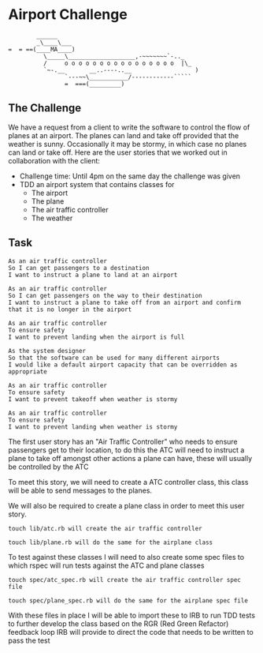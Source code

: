 Airport Challenge
=================

```
        ______
        _\____\___
=  = ==(____MA____)
          \_____\___________________,-~~~~~~~`-.._
          /     o o o o o o o o o o o o o o o o  |\_
          `~-.__       __..----..__                  )
                `---~~\___________/------------`````
                =  ===(_________)

```

The Challenge
---------
We have a request from a client to write the software to control the flow of planes at an airport. The planes can land and take off provided that the weather is sunny. Occasionally it may be stormy, in which case no planes can land or take off.  Here are the user stories that we worked out in collaboration with the client:

* Challenge time: Until 4pm on the same day the challenge was given
* TDD an airport system that contains classes for
    * The airport
    * The plane
    * The air traffic controller
    * The weather


Task
-----


```
As an air traffic controller 
So I can get passengers to a destination 
I want to instruct a plane to land at an airport

As an air traffic controller 
So I can get passengers on the way to their destination 
I want to instruct a plane to take off from an airport and confirm that it is no longer in the airport

As an air traffic controller 
To ensure safety 
I want to prevent landing when the airport is full 

As the system designer
So that the software can be used for many different airports
I would like a default airport capacity that can be overridden as appropriate

As an air traffic controller 
To ensure safety 
I want to prevent takeoff when weather is stormy 

As an air traffic controller 
To ensure safety 
I want to prevent landing when weather is stormy 
```

The first user story has an "Air Traffic Controller" who needs to ensure passengers get to their location, to do this the ATC will need to instruct a plane to take off amongst other actions a plane can have, these will usually be controlled by the ATC

To meet this story, we will need to create a ATC controller class, this class will be able to send messages to the planes.

We will also be required to create a plane class in order to meet this user story.

```
touch lib/atc.rb will create the air traffic controller

touch lib/plane.rb will do the same for the airplane class
```

To test against these classes I will need to also create some spec files to which rspec will run tests against the ATC and plane classes

```
touch spec/atc_spec.rb will create the air traffic controller spec file

touch spec/plane_spec.rb will do the same for the airplane spec file
```


With these files in place I will be able to import these to IRB to run TDD tests to further develop the class based on the RGR (Red Green Refactor) feedback loop IRB will provide to direct the code that needs to be written to pass the test
